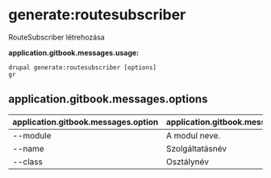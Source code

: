 # generate:routesubscriber
RouteSubscriber létrehozása

**application.gitbook.messages.usage:**
```
drupal generate:routesubscriber [options]
gr
```

## application.gitbook.messages.options
application.gitbook.messages.option | application.gitbook.messages.details
-------|-------------
--module | A modul neve.
--name | Szolgáltatásnév
--class | Osztálynév
